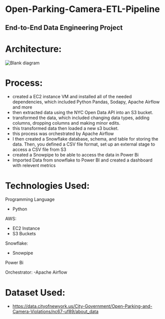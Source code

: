 # Open-Parking-Camera-ETL-Pipeline
## End-to-End Data Engineering Project 

# Architecture: 

![Blank diagram](https://github.com/user-attachments/assets/5e3f2e54-b905-4781-8078-bf4ce8ee7ae4)


# Process:
- created a EC2 instance VM and installed all of the needed dependencies, which included Python Pandas, Sodapy, Apache Airflow and more
- then extracted data using the NYC Open Data API into an S3 bucket.
- transformed the data, which included changing data types, adding columns, dropping columns and making minor edits.
- this transformed data then loaded a new s3 bucket.
- this process was orchestrated by Apache Airflow
- I then created a Snowflake database, schema, and table for storing the  data. Then, you defined a CSV file format, set up an external stage to access a CSV file from S3
- created a Snowpipe to be able to access the data in Power Bi
- Imported Data from snowflake to Power BI and created a dashboard with relevent metrics

# Technologies Used:

Programming Language

- Python

AWS:
- EC2 Instance
- S3 Buckets
  
Snowflake:
- Snowpipe
  
Power Bi

Orchestrator:
-Apache Airflow

# Dataset Used:
- https://data.cityofnewyork.us/City-Government/Open-Parking-and-Camera-Violations/nc67-uf89/about_data

